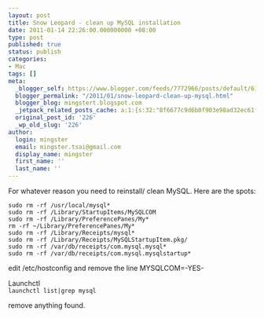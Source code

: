 ```yaml
---
layout: post
title: Snow Leopard - clean up MySQL installation
date: 2011-01-14 22:26:00.000000000 +08:00
type: post
published: true
status: publish
categories:
- Mac
tags: []
meta:
  _blogger_self: https://www.blogger.com/feeds/7772966/posts/default/6189502429538450814
  blogger_permalink: "/2011/01/snow-leopard-clean-up-mysql.html"
  blogger_blog: mingstert.blogspot.com
  _jetpack_related_posts_cache: a:1:{s:32:"8f6677c9d6b0f903e98ad32ec61f8deb";a:2:{s:7:"expires";i:1455362652;s:7:"payload";a:3:{i:0;a:1:{s:2:"id";i:256;}i:1;a:1:{s:2:"id";i:449;}i:2;a:1:{s:2:"id";i:254;}}}}
  original_post_id: '226'
  _wp_old_slug: '226'
author:
  login: mingster
  email: mingster.tsai@gmail.com
  display_name: mingster
  first_name: ''
  last_name: ''
---
```

<p>For whatever reason you need to reinstall/ clean MySQL. Here are the spots:</p>
<p><code>sudo rm -rf /usr/local/mysql*<br />sudo rm -rf /Library/StartupItems/MySQLCOM<br />sudo rm -rf /Library/PreferencePanes/My*<br />rm -rf ~/Library/PreferencePanes/My*<br />sudo rm -rf /Library/Receipts/mysql*<br />sudo rm -rf /Library/Receipts/MySQLStartupItem.pkg/<br />sudo rm -rf /var/db/receipts/com.mysql.mysql*<br />sudo rm -rf /var/db/receipts/com.mysql.mysqlstartup*<br /></code></p>
<p>edit /etc/hostconfig and remove the line MYSQLCOM=-YES-</p>
<p>Launchctl<br /><code>launchctl list|grep mysql<br /></code></p>
<p>remove anything found.</p>
